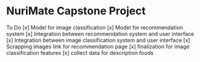 ﻿# NuriMate Capstone Project
To Do
[x] Model for image classification
[x] Model for recommendation system 
[x] Integration between recommendation system and user interface
[x] Integration between image classification system and user interface
[x] Scrapping images link for recommendation page
[x] finalization for image classification features 
[x] collect data for description foods

 
